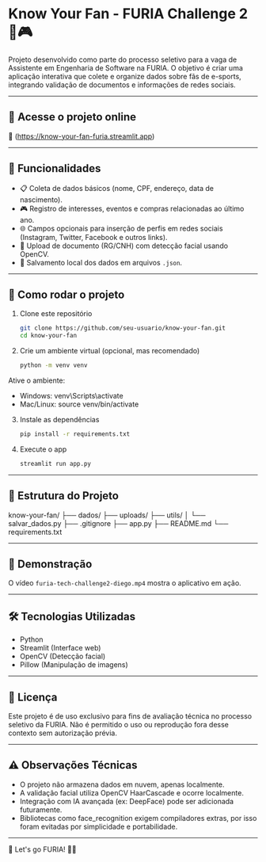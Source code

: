 # Know Your Fan - FURIA Challenge 2 🦊🎮

Projeto desenvolvido como parte do processo seletivo para a vaga de Assistente em Engenharia de Software na FURIA. O objetivo é criar uma aplicação interativa que colete e organize dados sobre fãs de e-sports, integrando validação de documentos e informações de redes sociais.  

---

## 🔗 Acesse o projeto online

📎 (https://know-your-fan-furia.streamlit.app)

---

## 📌 Funcionalidades

- 📋 Coleta de dados básicos (nome, CPF, endereço, data de nascimento).
- 🎮 Registro de interesses, eventos e compras relacionadas ao último ano.
- 🌐 Campos opcionais para inserção de perfis em redes sociais (Instagram, Twitter, Facebook e outros links).
- 📸 Upload de documento (RG/CNH) com detecção facial usando OpenCV.
- 💾 Salvamento local dos dados em arquivos `.json`.

---

## 🚀 Como rodar o projeto

1. Clone este repositório
   ```bash
   git clone https://github.com/seu-usuario/know-your-fan.git
   cd know-your-fan

2. Crie um ambiente virtual (opcional, mas recomendado)
   ```bash 
   python -m venv venv

Ative o ambiente:
- Windows: venv\Scripts\activate
- Mac/Linux: source venv/bin/activate

3. Instale as dependências
   ```bash
   pip install -r requirements.txt

4. Execute o app
   ```bash
   streamlit run app.py

---

## 📂 Estrutura do Projeto

know-your-fan/
├── dados/
├── uploads/
├── utils/
│   └── salvar_dados.py
├── .gitignore
├── app.py
├── README.md
└── requirements.txt

---

## 📸 Demonstração
O vídeo `furia-tech-challenge2-diego.mp4` mostra o aplicativo em ação.

---

## 🛠️ Tecnologias Utilizadas

- Python
- Streamlit (Interface web)
- OpenCV (Detecção facial)
- Pillow (Manipulação de imagens)

---

## 📄 Licença

Este projeto é de uso exclusivo para fins de avaliação técnica no processo seletivo da FURIA.
Não é permitido o uso ou reprodução fora desse contexto sem autorização prévia.

---

## ⚠️ Observações Técnicas

- O projeto não armazena dados em nuvem, apenas localmente.
- A validação facial utiliza OpenCV HaarCascade e ocorre localmente.
- Integração com IA avançada (ex: DeepFace) pode ser adicionada futuramente.
- Bibliotecas como face_recognition exigem compiladores extras, por isso foram evitadas por simplicidade e portabilidade.

---

🚀 Let's go FURIA! 🦊🔥



